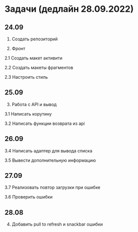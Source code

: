 Задачи (дедлайн 28.09.2022)
============================
24.09
----------------------------
1. Создать репозиторий 

2. Фронт

2.1 Создать макет активити

2.2 Создать макеты фрагментов

2.3 Настроить стиль

25.09
----------------------------
3. Работа с API и вывод

3.1 Написать корутину

3.2 Написать функции возврата из api

26.09
----------------------------
3.4 Написать адаптер для вывода списка

3.5 Вывести дополнительную информацию

27.09
----------------------------
3.7 Реализовать повтор загрузки при ошибке

3.6 Проверить ошибки

28.08
----------------------------
4. Добавить pull to refresh и snackbar ошибки